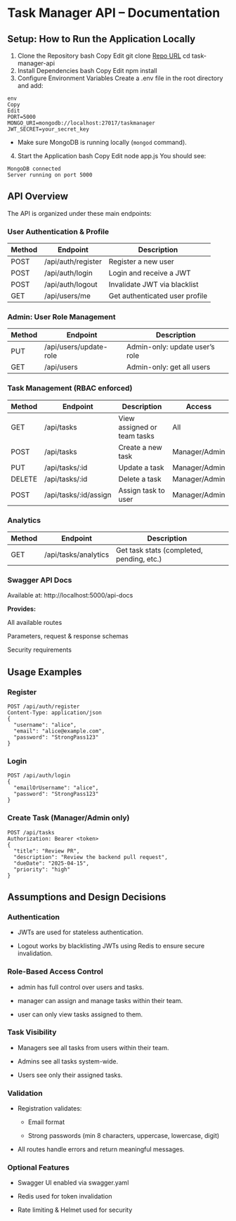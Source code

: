 # Task Manager API – Documentation

## Setup: How to Run the Application Locally
1. Clone the Repository
bash
Copy
Edit
git clone [Repo URL](https://github.com/prashanttnegi/Task-API)
cd task-manager-api
2. Install Dependencies
bash
Copy
Edit
npm install
3. Configure Environment Variables
Create a .env file in the root directory and add:

```
env
Copy
Edit
PORT=5000
MONGO_URI=mongodb://localhost:27017/taskmanager
JWT_SECRET=your_secret_key
```
* Make sure MongoDB is running locally (`mongod` command).

4. Start the Application
bash
Copy
Edit
node app.js
You should see:

```
MongoDB connected
Server running on port 5000
```

## API Overview
The API is organized under these main endpoints:

### User Authentication & Profile
| Method | Endpoint           | Description                    |
|--------|--------------------|--------------------------------|
|  POST  | /api/auth/register | Register a new user            |
| POST   | /api/auth/login    | Login and receive a JWT        |
| POST   | /api/auth/logout   | Invalidate JWT via blacklist   |
| GET    | /api/users/me      | Get authenticated user profile |

### Admin: User Role Management
| Method | Endpoint               | Description                    |
|--------|------------------------|--------------------------------|
|   PUT  | /api/users/update-role | Admin-only: update user’s role |
|   GET  | /api/users             | Admin-only: get all users      |

### Task Management (RBAC enforced)
| Method | Endpoint              | Description                 | Access        |
|--------|-----------------------|-----------------------------|---------------|
|   GET  | /api/tasks            | View assigned or team tasks | All           |
|  POST  | /api/tasks            | Create a new task           | Manager/Admin |
|   PUT  | /api/tasks/:id        | Update a task               | Manager/Admin |
| DELETE | /api/tasks/:id        | Delete a task               | Manager/Admin |
|  POST  | /api/tasks/:id/assign | Assign task to user         | Manager/Admin |

### Analytics
| Method | Endpoint             | Description                               |   |
|--------|----------------------|-------------------------------------------|---|
| GET    | /api/tasks/analytics | Get task stats (completed, pending, etc.) |   |

### Swagger API Docs
Available at: http://localhost:5000/api-docs

**Provides:**

All available routes

Parameters, request & response schemas

Security requirements

## Usage Examples

### Register
```
POST /api/auth/register
Content-Type: application/json
{
  "username": "alice",
  "email": "alice@example.com",
  "password": "StrongPass123"
}
```

### Login
```
POST /api/auth/login
{
  "emailOrUsername": "alice",
  "password": "StrongPass123"
}
```

### Create Task (Manager/Admin only)
```
POST /api/tasks
Authorization: Bearer <token>
{
  "title": "Review PR",
  "description": "Review the backend pull request",
  "dueDate": "2025-04-15",
  "priority": "high"
}
```

## Assumptions and Design Decisions

### Authentication
* JWTs are used for stateless authentication.

* Logout works by blacklisting JWTs using Redis to ensure secure invalidation.

### Role-Based Access Control
* admin has full control over users and tasks.

* manager can assign and manage tasks within their team.

* user can only view tasks assigned to them.

### Task Visibility
* Managers see all tasks from users within their team.

* Admins see all tasks system-wide.

* Users see only their assigned tasks.

### Validation
* Registration validates:

  * Email format

  * Strong passwords (min 8 characters, uppercase, lowercase, digit)

* All routes handle errors and return meaningful messages.

### Optional Features
* Swagger UI enabled via swagger.yaml

* Redis used for token invalidation

* Rate limiting & Helmet used for security
